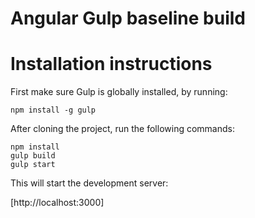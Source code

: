 Angular Gulp baseline build
=================

# Installation instructions

First make sure Gulp is globally installed, by running:

    npm install -g gulp

After cloning the project, run the following commands:

    npm install
    gulp build
    gulp start
    
This will start the development server:

[http://localhost:3000]
    


